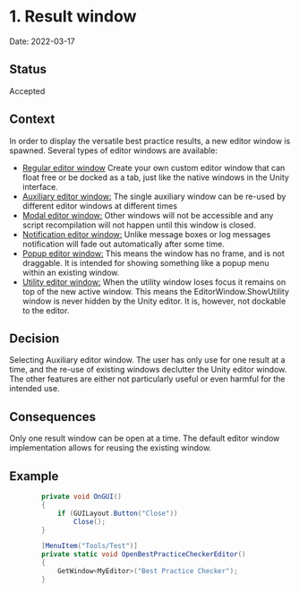 # 1. Result window

Date: 2022-03-17

## Status

Accepted

## Context

In order to display the versatile best practice results, a new editor window is spawned. Several types of editor windows are available:
- [Regular editor window](https://docs.unity3d.com/ScriptReference/EditorWindow.html) Create your own custom editor window that can float free or be docked as a tab, just like the native windows in the Unity interface.
- [Auxiliary editor window:](https://docs.unity3d.com/ScriptReference/EditorWindow.ShowAuxWindow.html) The single auxiliary window can be re-used by different editor windows at different times
- [Modal editor window:](https://docs.unity3d.com/ScriptReference/EditorWindow.ShowModal.html) Other windows will not be accessible and any script recompilation will not happen until this window is closed.
- [Notification editor window:](https://docs.unity3d.com/ScriptReference/EditorWindow.ShowNotification.html) Unlike message boxes or log messages notification will fade out automatically after some time.
- [Popup editor window:](https://docs.unity3d.com/ScriptReference/EditorWindow.ShowPopup.html) This means the window has no frame, and is not draggable. It is intended for showing something like a popup menu within an existing window.
- [Utility editor window:](https://docs.unity3d.com/ScriptReference/EditorWindow.ShowUtility.html) When the utility window loses focus it remains on top of the new active window. This means the EditorWindow.ShowUtility window is never hidden by the Unity editor. It is, however, not dockable to the editor.

## Decision

Selecting Auxiliary editor window. The user has only use for one result at a time, and the re-use of existing windows declutter the Unity editor window. The other features are either not particularly useful or even harmful for the intended use.

## Consequences

Only one result window can be open at a time. The default editor window implementation allows for reusing the existing window.


## Example

```c#
        private void OnGUI()
        {
            if (GUILayout.Button("Close"))
                Close();
        }

        [MenuItem("Tools/Test")]
        private static void OpenBestPracticeCheckerEditor()
        {
            GetWindow<MyEditor>("Best Practice Checker");
        }
```
